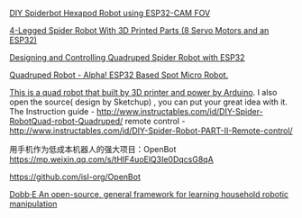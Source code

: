 

[DIY Spiderbot Hexapod Robot using ESP32-CAM FOV](https://how2electronics.com/diy-spiderbot-hexapod-robot-using-esp32-cam-fov/)

[4-Legged Spider Robot With 3D Printed Parts (8 Servo Motors and an ESP32)](https://www.instructables.com/4-Legged-Spider-Robot-With-3D-Printed-Parts-8-Serv/)

[Designing and Controlling Quadruped Spider Robot with ESP32](https://circuitdigest.com/microcontroller-projects/esp32-controlled-quadruped-spider-robot)

[Quadruped Robot - Alpha! ESP32 Based Spot Micro Robot.](https://www.instructables.com/Quadruped-Robot-Alpha-ESP32-Based-Spot-Micro-Robot/)

[This is a quad robot that built by 3D printer and power by Arduino](https://www.thingiverse.com/thing:1009659).  I also open the source( design by Sketchup) , you can put your great idea with it.
The Instruction guide -   http://www.instructables.com/id/DIY-Spider-RobotQuad-robot-Quadruped/
remote control - http://www.instructables.com/id/DIY-Spider-Robot-PART-II-Remote-control/


用手机作为低成本机器人的强大项目：OpenBot
https://mp.weixin.qq.com/s/tHIF4uoElQ3Ie0DqcsG8qA

https://github.com/isl-org/OpenBot

[Dobb·E An open-source, general framework for learning household robotic manipulation](https://dobb-e.com/)